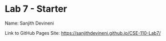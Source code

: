 # Lab 7 - Starter

Name: Sanjith Devineni

Link to GitHub Pages Site: https://sanjithdevineni.github.io/CSE-110-Lab7/
